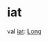 # iat


val [iat](iat.md): [Long](https://kotlinlang.org/api/latest/jvm/stdlib/kotlin/-long/index.html)
